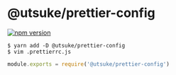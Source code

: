 # @utsuke/prettier-config
[![npm version](https://badge.fury.io/js/%40utsuke%2Fprettier-config.svg)](https://badge.fury.io/js/%40utsuke%2Fprettier-config)
```
$ yarn add -D @utsuke/prettier-config
$ vim .prettierrc.js
```

```js
module.exports = require('@utsuke/prettier-config')
```

